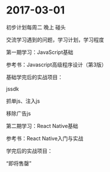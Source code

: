 2017-03-01
== 


初步计划每周二 晚上 碰头

交流学习遇到的问题，学习计划，学习程度


第一期学习：JavaScript基础

参考书：Javascript高级程序设计（第3版）

基础学完后的实战项目：

jssdk

抓单js、注入js

移除广告js



第二期学习：React Native基础

参考书：React Native入门与实战

学完后的实战项目：

“即将售罄”



